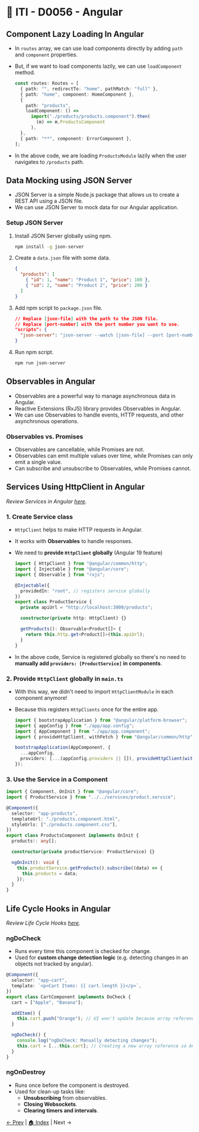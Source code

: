 # 🔖 ITI - D0056 - Angular

## Component Lazy Loading In Angular

- In `routes` array, we can use load components directly by adding `path` and `component` properties.
- But, if we want to load components lazily, we can use `loadComponent` method.

  ```typescript
  const routes: Routes = [
    { path: "", redirectTo: "home", pathMatch: "full" },
    { path: "home", component: HomeComponent },
    {
      path: "products",
      loadComponent: () =>
        import("./products/products.component").then(
          (m) => m.ProductsComponent
        ),
    },
    { path: "**", component: ErrorComponent },
  ];
  ```

- In the above code, we are loading `ProductsModule` lazily when the user navigates to `/products` path.

## Data Mocking using JSON Server

- JSON Server is a simple Node.js package that allows us to create a REST API using a JSON file.
- We can use JSON Server to mock data for our Angular application.

### Setup JSON Server

1. Install JSON Server globally using npm.

   ```bash
   npm install -g json-server
   ```

2. Create a `data.json` file with some data.

   ```json
   {
     "products": [
       { "id": 1, "name": "Product 1", "price": 100 },
       { "id": 2, "name": "Product 2", "price": 200 }
     ]
   }
   ```

3. Add npm script to `package.json` file.

   ```json
   // Replace [json-file] with the path to the JSON file.
   // Replace [port-number] with the port number you want to use.
   "scripts": {
     "json-server": "json-server --watch [json-file] --port [port-number]"
   }
   ```

4. Run npm script.

   ```bash
   npm run json-server
   ```

## Observables in Angular

- Observables are a powerful way to manage asynchronous data in Angular.
- Reactive Extensions (RxJS) library provides Observables in Angular.
- We can use Observables to handle events, HTTP requests, and other asynchronous operations.

### Observables vs. Promises

- Observables are cancellable, while Promises are not.
- Observables can emit multiple values over time, while Promises can only emit a single value.
- Can subscribe and unsubscribe to Observables, while Promises cannot.

## Services Using HttpClient in Angular

_Review Services in Angular [here](./iti-d0054-angular.md#services)_.

### 1. Create Service class

- `HttpClient` helps to make HTTP requests in Angular.
- It works with **Observables** to handle responses.
- We need to **provide `HttpClient` globally** (Angular 19 feature)

  ```typescript
  import { HttpClient } from "@angular/common/http";
  import { Injectable } from "@angular/core";
  import { Observable } from "rxjs";

  @Injectable({
    providedIn: "root", // registers service globally
  })
  export class ProductService {
    private apiUrl = "http://localhost:3000/products";

    constructor(private http: HttpClient) {}

    getProducts(): Observable<Product[]> {
      return this.http.get<Product[]>(this.apiUrl);
    }
  }
  ```

- In the above code, Service is registered globally so there's no need to **manually add `providers: [ProductService]` in components**.

### 2. Provide `HttpClient` globally in `main.ts`

- With this way, we didn't need to import `HttpClientModule` in each component anymore!
- Because this registers `HttpClients` once for the entire app.

  ```typescript
  import { bootstrapApplication } from "@angular/platform-browser";
  import { appConfig } from "./app/app.config";
  import { AppComponent } from "./app/app.component";
  import { provideHttpClient, withFetch } from "@angular/common/http";

  bootstrapApplication(AppComponent, {
    ...appConfig,
    providers: [...(appConfig.providers || []), provideHttpClient(withFetch())],
  });
  ```

### 3. Use the Service in a Component

```typescript
import { Component, OnInit } from "@angular/core";
import { ProductService } from "../../services/product.service";

@Component({
  selector: "app-products",
  templateUrl: "./products.component.html",
  styleUrls: ["./products.component.css"],
})
export class ProductsComponent implements OnInit {
  products!: any[];

  constructor(private productService: ProductService) {}

  ngOnInit(): void {
    this.productService.getProducts().subscribe((data) => {
      this.products = data;
    });
  }
}
```

## Life Cycle Hooks in Angular

_Review Life Cycle Hooks [here](./iti-d0054-angular.md#lifecycle-hooks)_.

### ngDoCheck

- Runs every time this component is checked for change.
- Used for **custom change detection logic** (e.g. detecting changes in an objects not tracked by angular).

```typescript
@Component({
  selector: "app-cart",
  template: `<p>Cart Items: {{ cart.length }}</p>`,
})
export class CartComponent implements DoCheck {
  cart = ["Apple", "Banana"];

  addItem() {
    this.cart.push("Orange"); // UI won't update because array reference is the same
  }

  ngDoCheck() {
    console.log("ngDoCheck: Manually detecting changes");
    this.cart = [...this.cart]; // Creating a new array reference so Angular detects it
  }
}
```

### ngOnDestroy

- Runs once before the component is destroyed.
- Used for clean-up tasks like:
  - **Unsubscribing** from observables.
  - **Closing Websockets**.
  - **Clearing timers and intervals**.

[← Prev](./iti-d0055-angular.md) | [🏠 Index](../../README.md#index) | Next →
